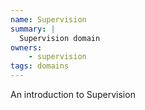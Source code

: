 ```yaml
---
name: Supervision
summary: |
  Supervision domain
owners:
    - supervision
tags: domains
---
```


An introduction to Supervision

